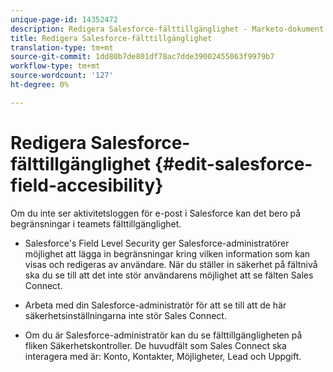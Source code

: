 ```yaml
---
unique-page-id: 14352472
description: Redigera Salesforce-fälttillgänglighet - Marketo-dokument - Produktdokumentation
title: Redigera Salesforce-fälttillgänglighet
translation-type: tm+mt
source-git-commit: 1dd80b7de801df78ac7dde39002455063f9979b7
workflow-type: tm+mt
source-wordcount: '127'
ht-degree: 0%

---
```



# Redigera Salesforce-fälttillgänglighet {#edit-salesforce-field-accesibility}

Om du inte ser aktivitetsloggen för e-post i Salesforce kan det bero på begränsningar i teamets fälttillgänglighet.

* Salesforce&#39;s Field Level Security ger Salesforce-administratörer möjlighet att lägga in begränsningar kring vilken information som kan visas och redigeras av användare. När du ställer in säkerhet på fältnivå ska du se till att det inte stör användarens möjlighet att se fälten Sales Connect.

* Arbeta med din Salesforce-administratör för att se till att de här säkerhetsinställningarna inte stör Sales Connect.

* Om du är Salesforce-administratör kan du se fälttillgängligheten på fliken Säkerhetskontroller. De huvudfält som Sales Connect ska interagera med är: Konto, Kontakter, Möjligheter, Lead och Uppgift.
